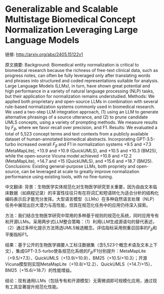 # Generalizable and Scalable Multistage Biomedical Concept Normalization Leveraging Large Language Models

链接: http://arxiv.org/abs/2405.15122v1

原文摘要:
Background: Biomedical entity normalization is critical to biomedical
research because the richness of free-text clinical data, such as progress
notes, can often be fully leveraged only after translating words and phrases
into structured and coded representations suitable for analysis. Large Language
Models (LLMs), in turn, have shown great potential and high performance in a
variety of natural language processing (NLP) tasks, but their application for
normalization remains understudied.
  Methods: We applied both proprietary and open-source LLMs in combination with
several rule-based normalization systems commonly used in biomedical research.
We used a two-step LLM integration approach, (1) using an LLM to generate
alternative phrasings of a source utterance, and (2) to prune candidate UMLS
concepts, using a variety of prompting methods. We measure results by
$F_{\beta}$, where we favor recall over precision, and F1.
  Results: We evaluated a total of 5,523 concept terms and text contexts from a
publicly available dataset of human-annotated biomedical abstracts.
Incorporating GPT-3.5-turbo increased overall $F_{\beta}$ and F1 in
normalization systems +9.5 and +7.3 (MetaMapLite), +13.9 and +10.9 (QuickUMLS),
and +10.5 and +10.3 (BM25), while the open-source Vicuna model achieved +10.8
and +12.2 (MetaMapLite), +14.7 and +15 (QuickUMLS), and +15.6 and +18.7 (BM25).
  Conclusions: Existing general-purpose LLMs, both propriety and open-source,
can be leveraged at scale to greatly improve normalization performance using
existing tools, with no fine-tuning.

中文翻译:
背景：生物医学实体规范化对生物医学研究至关重要，因为自由文本临床数据（如病程记录）的丰富性往往只有在将词汇和短语转化为适合分析的结构化编码表示后才能充分发挥。大型语言模型（LLMs）在多种自然语言处理（NLP）任务中展现出巨大潜力与高性能，但其在规范化任务中的应用仍待深入探索。

方法：我们结合生物医学研究中常用的多种基于规则的规范化系统，同时应用专有和开源LLMs。采用两步式LLM整合策略：（1）利用LLM生成源语句的替代表述，（2）通过多样化提示方法筛选UMLS候选概念。评估指标采用侧重召回率的$F_{\beta}$和平衡指标F1。

结果：基于公开的生物医学摘要人工标注数据集（含5,523个概念术语及文本上下文），集成GPT-3.5-turbo使各规范化系统的$F_{\beta}$/F1分别提升：MetaMapLite（+9.5/+7.3）、QuickUMLS（+13.9/+10.9）、BM25（+10.5/+10.3）；开源Vicuna模型则实现MetaMapLite（+10.8/+12.2）、QuickUMLS（+14.7/+15）、BM25（+15.6/+18.7）的性能增益。

结论：现有通用LLMs（包括专有和开源模型）无需微调即可规模化应用，通过现有工具显著提升规范化性能。
